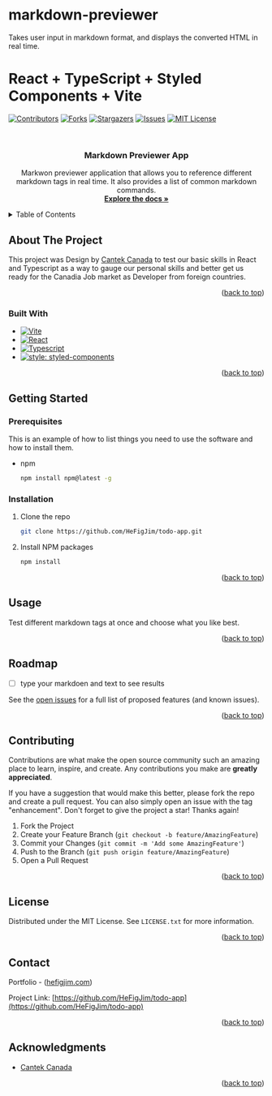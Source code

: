 # markdown-previewer
  Takes user input in markdown format, and displays the converted HTML in real time.
# React + TypeScript + Styled Components + Vite

<!-- Improved compatibility of back to top link: See: https://github.com/othneildrew/Best-README-Template/pull/73 -->
<a name="readme-top"></a>
<!--
*** Thanks for checking out the Best-README-Template. If you have a suggestion
*** that would make this better, please fork the repo and create a pull request
*** or simply open an issue with the tag "enhancement".
*** Don't forget to give the project a star!
*** Thanks again! Now go create something AMAZING! :D
-->



<!-- PROJECT SHIELDS -->
<!--
*** I'm using markdown "reference style" links for readability.
*** Reference links are enclosed in brackets [ ] instead of parentheses ( ).
*** See the bottom of this document for the declaration of the reference variables
*** for contributors-url, forks-url, etc. This is an optional, concise syntax you may use.
*** https://www.markdownguide.org/basic-syntax/#reference-style-links
-->
[![Contributors][contributors-shield]][contributors-url]
[![Forks][forks-shield]][forks-url]
[![Stargazers][stars-shield]][stars-url]
[![Issues][issues-shield]][issues-url]
[![MIT License][license-shield]][license-url]




<!-- PROJECT LOGO -->
<br />
<div align="center">


<h3 align="center">Markdown Previewer App</h3>

  <p align="center">
   Markwon previewer application that allows you to reference different markdown tags in real time. It also provides a list of common markdown commands.
    <br />
    <a href="https://github.com/HeFigJim/todo-app"><strong>Explore the docs »</strong></a>
    <br />
  </p>
</div>



<!-- TABLE OF CONTENTS -->
<details>
  <summary>Table of Contents</summary>
  <ol>
    <li>
      <a href="#about-the-project">About The Project</a>
      <ul>
        <li><a href="#built-with">Built With</a></li>
      </ul>
    </li>
    <li>
      <a href="#getting-started">Getting Started</a>
      <ul>
        <li><a href="#prerequisites">Prerequisites</a></li>
        <li><a href="#installation">Installation</a></li>
      </ul>
    </li>
    <li><a href="#usage">Usage</a></li>
    <li><a href="#roadmap">Roadmap</a></li>
    <li><a href="#contributing">Contributing</a></li>
    <li><a href="#license">License</a></li>
    <li><a href="#contact">Contact</a></li>
    <li><a href="#acknowledgments">Acknowledgments</a></li>
  </ol>
</details>



<!-- ABOUT THE PROJECT -->
## About The Project

This project was Design by <a href="https://www.cantekcanada.com">Cantek Canada</a> to test our basic skills in React and Typescript as a way to gauge our personal skills and better get us ready for the Canadia Job market as Developer from foreign countries.

<p align="right">(<a href="#readme-top">back to top</a>)</p>



### Built With

* [![Vite][Vite.js]][Vite-url]
* [![React][React.js]][React-url]
* [![Typescript][Typescript.ts]][Typescript-url]
* [![style: styled-components](https://img.shields.io/badge/style-%F0%9F%92%85%20styled--components-orange.svg?colorB=daa357&colorA=db748e)](https://github.com/styled-components/styled-components)


<p align="right">(<a href="#readme-top">back to top</a>)</p>



<!-- GETTING STARTED -->
## Getting Started

### Prerequisites

This is an example of how to list things you need to use the software and how to install them.
* npm
  ```sh
  npm install npm@latest -g
  ```

### Installation

1. Clone the repo
   ```sh
   git clone https://github.com/HeFigJim/todo-app.git
   ```
2. Install NPM packages
   ```sh
   npm install
   ```

<p align="right">(<a href="#readme-top">back to top</a>)</p>



<!-- USAGE EXAMPLES -->
## Usage

Test different markdown tags at once and choose what you like best.


<p align="right">(<a href="#readme-top">back to top</a>)</p>



<!-- ROADMAP -->
## Roadmap

- [ ] type your markdoen and text to see results


See the [open issues](https://github.com/HeFigJim/todo-app/issues) for a full list of proposed features (and known issues).

<p align="right">(<a href="#readme-top">back to top</a>)</p>



<!-- CONTRIBUTING -->
## Contributing

Contributions are what make the open source community such an amazing place to learn, inspire, and create. Any contributions you make are **greatly appreciated**.

If you have a suggestion that would make this better, please fork the repo and create a pull request. You can also simply open an issue with the tag "enhancement".
Don't forget to give the project a star! Thanks again!

1. Fork the Project
2. Create your Feature Branch (`git checkout -b feature/AmazingFeature`)
3. Commit your Changes (`git commit -m 'Add some AmazingFeature'`)
4. Push to the Branch (`git push origin feature/AmazingFeature`)
5. Open a Pull Request

<p align="right">(<a href="#readme-top">back to top</a>)</p>



<!-- LICENSE -->
## License

Distributed under the MIT License. See `LICENSE.txt` for more information.

<p align="right">(<a href="#readme-top">back to top</a>)</p>



<!-- CONTACT -->
## Contact

Portfolio - (<a href="https://hefigjim.com">hefigjim.com</a>)  

Project Link: [https://github.com/HeFigJim/todo-app](https://github.com/HeFigJim/todo-app)

<p align="right">(<a href="#readme-top">back to top</a>)</p>



<!-- ACKNOWLEDGMENTS -->
## Acknowledgments

* [Cantek Canada](https://www.cantekcanada.com)

<p align="right">(<a href="#readme-top" >back to top</a>)</p>



<!-- MARKDOWN LINKS & IMAGES -->
<!-- https://www.markdownguide.org/basic-syntax/#reference-style-links -->
[contributors-shield]: https://img.shields.io/github/contributors/HeFigJim/todo-app.svg?style=for-the-badge
[contributors-url]: https://github.com/HeFigJim/todo-app/graphs/contributors
[forks-shield]: https://img.shields.io/github/forks/HeFigJim/todo-app.svg?style=for-the-badge
[forks-url]: https://github.com/HeFigJim/todo-app/network/members
[stars-shield]: https://img.shields.io/github/stars/HeFigJim/todo-app.svg?style=for-the-badge
[stars-url]: https://github.com/HeFigJim/todo-app/stargazers
[issues-shield]: https://img.shields.io/github/issues/HeFigJim/todo-app.svg?style=for-the-badge
[issues-url]: https://github.com/HeFigJim/todo-app/issues
[license-shield]: https://img.shields.io/github/license/HeFigJim/todo-app.svg?style=for-the-badge
[license-url]: https://github.com/HeFigJim/todo-app/blob/master/LICENSE.txt
[React.js]: https://img.shields.io/badge/React-20232A?style=for-the-badge&logo=react&logoColor=61DAFB
[React-url]: https://reactjs.org/
[Typescript.ts]: https://img.shields.io/badge/TypeScript-007ACC?style=for-the-badge&logo=typescript&logoColor=white
[Typescript-url]: https://www.typescriptlang.org/
[Vite.js]: https://img.shields.io/badge/Vite-B73BFE?style=for-the-badge&logo=vite&logoColor=FFD62E
[Vite-url]: https://vitejs.dev
